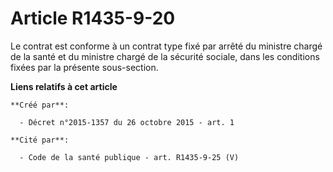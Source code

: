 # Article R1435-9-20

Le contrat est conforme à un contrat type fixé par arrêté du ministre chargé de la santé et du ministre chargé de la sécurité
sociale, dans les conditions fixées par la présente sous-section.

**Liens relatifs à cet article**

	**Créé par**:

	  - Décret n°2015-1357 du 26 octobre 2015 - art. 1

	**Cité par**:

	  - Code de la santé publique - art. R1435-9-25 (V)
